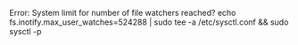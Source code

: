 Error: System limit for number of file watchers reached?
echo fs.inotify.max_user_watches=524288 | sudo tee -a /etc/sysctl.conf && sudo sysctl -p

